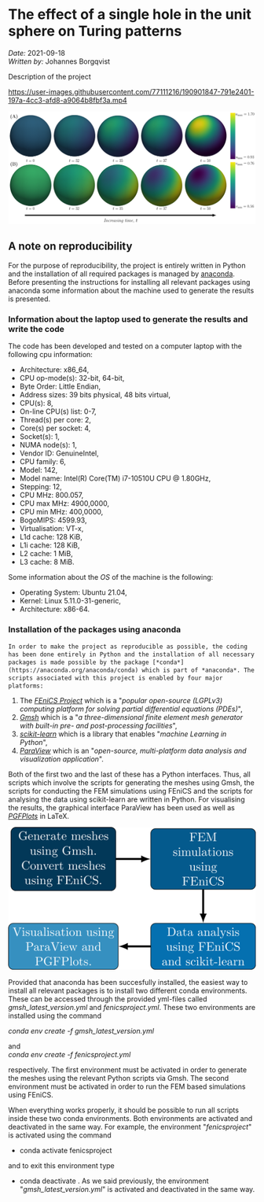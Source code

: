 # The effect of a single hole in the unit sphere on Turing patterns
*Date:* 2021-09-18<br>
*Written by:* Johannes Borgqvist<br>


Description of the project

https://user-images.githubusercontent.com/77111216/190901847-791e2401-197a-4cc3-afd8-a9064b8fbf3a.mp4


![Pattern of the Schnakenberg model](./Figures/Schnakenberg_pattern_formation.png)







## A note on reproducibility
For the purpose of reproducibility, the project is entirely written in Python and the installation of all required packages is managed by [anaconda](https://docs.anaconda.com/anaconda/install/index.html). Before presenting the instructions for installing all relevant packages using anaconda some information about the machine used to generate the results is presented. 

### Information about the laptop used to generate the results and write the code
The code has been developed and tested on a computer laptop with the following cpu information:

* Architecture:                    x86_64,
* CPU op-mode(s):                  32-bit, 64-bit,
* Byte Order:                      Little Endian,                                                                                                      
* Address sizes:                   39 bits physical, 48 bits virtual,                                                                                  
* CPU(s):                          8,
* On-line CPU(s) list:             0-7,
* Thread(s) per core:              2,
* Core(s) per socket:              4,
* Socket(s):                       1,
* NUMA node(s):                    1,
* Vendor ID:                       GenuineIntel,
* CPU family:                      6,
* Model:                           142,
* Model name:                      Intel(R) Core(TM) i7-10510U CPU @ 1.80GHz,
* Stepping:                        12,
* CPU MHz:                         800.057,
* CPU max MHz:                     4900,0000,
* CPU min MHz:                     400,0000,
* BogoMIPS:                        4599.93,
* Virtualisation:                  VT-x,
* L1d cache:                       128 KiB,
* L1i cache:                       128 KiB,
* L2 cache:                        1 MiB,
* L3 cache:                        8 MiB.

Some information about the *OS* of the machine is the following:

* Operating System: Ubuntu 21.04, 
* Kernel: Linux 5.11.0-31-generic,
* Architecture: x86-64.



### Installation of the packages using anaconda
	In order to make the project as reproducible as possible, the coding has been done entirely in Python and the installation of all necessary packages is made possible by the package [*conda*](https://anaconda.org/anaconda/conda) which is part of *anaconda*. The scripts associated with this project is enabled by four major platforms:
	
1. The [*FEniCS Project*](https://fenicsproject.org/) which is a "*popular open-source (LGPLv3) computing platform for solving partial differential equations (PDEs)*",
2. [*Gmsh*](https://gmsh.info/) which is a "*a three-dimensional finite element mesh generator with built-in pre- and post-processing facilities*",
3. [*scikit-learn*](https://scikit-learn.org/stable/) which is a library that enables "*machine Learning in Python*",
4. [*ParaView*](https://www.paraview.org/) which is an "*open-source, multi-platform data analysis and visualization application*".


Both of the first two and the last of these has a Python interfaces. Thus, all scripts which involve the scripts for generating the meshes using Gmsh, the scripts for conducting the FEM simulations using FEniCS and the scripts for analysing the data using scikit-learn are written in Python. For visualising the results, the graphical interface ParaView has been used as well as [*PGFPlots*](http://pgfplots.sourceforge.net/) in LaTeX. 

![Work flow](./Figures/diagram.png)


Provided that anaconda has been succesfully installed, the easiest way to install all relevant packages is to install two different conda environments. These can be accessed through the provided yml-files called *gmsh\_latest\_version.yml* and *fenicsproject.yml*. These two environments are installed using the command<br>

*conda env create -f gmsh\_latest\_version.yml*<br>

and<br>
*conda env create -f fenicsproject.yml*<br>

respectively. The first environment must be activated in order to generate the meshes using the relevant Python scripts via Gmsh. The second environment must be activated in order to run the FEM based simulations using FEniCS. 



When everything works properly, it should be possible to run all scripts inside these two conda environments. Both environments are activated and deactivated in the same way. For example, the environment  "*fenicsproject*" is activated using the command

* conda activate fenicsproject

and to exit this environment type

* conda deactivate
. As we said previously, the environment "*gmsh\_latest\_version.yml*" is activated and deactivated in the same way.






